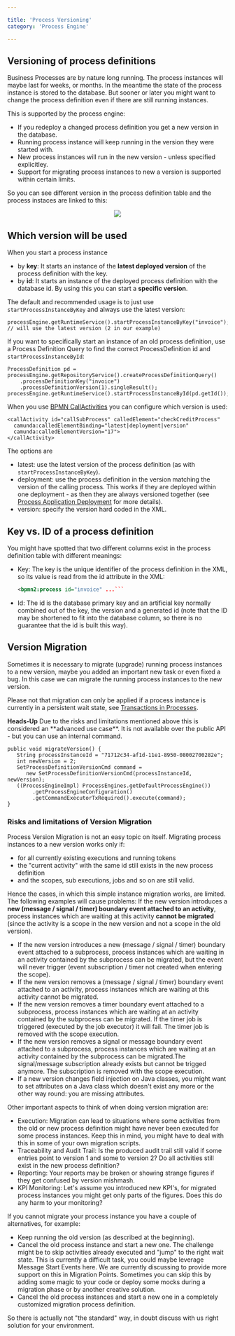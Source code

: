 ```yaml
---

title: 'Process Versioning'
category: 'Process Engine'

---
```


## Versioning of process definitions

Business Processes are by nature long running. The process instances will maybe last for weeks, or months. In the meantime the state of the process instance is stored to the database. But sooner or later you might want to change the process definition even if there are still running instances.

This is supported by the process engine:

* If you redeploy a changed process definition you get a new version in the database.
* Running process instance will keep running in the version they were started with.
* New process instances will run in the new version - unless specified explicitley. 
* Support for migrating process instances to new a version is supported within certain limits. 

So you can see different version in the process definition table and the process instaces are linked to this:

<center><img src="ref:asset:/assets/img/implementation-java/versioning.png" class="img-responsive"/></center>


## Which version will be used

When you start a process instance

* by **key**: It starts an instance of the **latest deployed version** of the process definition with the key.
* by **id**: It starts an instance of the deployed process definition with the database id. By using this you can start a **specific version**.

The default and recommended usage is to just use `startProcessInstanceByKey` and always use the latest version:

    processEngine.getRuntimeService().startProcessInstanceByKey("invoice"); 
    // will use the latest version (2 in our example)
If you want to specifically start an instance of an old process definition, use a Process Definition Query to find the correct ProcessDefinition id and `startProcessInstanceById`:

    ProcessDefinition pd = processEngine.getRepositoryService().createProcessDefinitionQuery()
        .processDefinitionKey("invoice")
        .processDefinitionVersion(1).singleResult();
    processEngine.getRuntimeService().startProcessInstanceById(pd.getId());

When you use [BPMN CallActivities](ref:/api-references/bpmn20/#subprocesses-call-activity) you can configure which version is used:

    <callActivity id="callSubProcess" calledElement="checkCreditProcess"
      camunda:calledElementBinding="latest|deployment|version"
      camunda:calledElementVersion="17">
    </callActivity>

The options are

* latest: use the latest version of the process definition (as with `startProcessInstanceByKey`).
* deployment: use the process definition in the version matching the version of the calling process. This works if they are deployed within one deployment - as then they are always versioned together (see [Process Application Deployment](ref:/guides/user-guide/#process-applications-the-processesxml-deployment-descriptor-process-application-deployment) for more details). 
* version: specify the version hard coded in the XML.



## Key vs. ID of a process definition

You might have spotted that two different columns exist in the process definition table with different meanings:

* Key: The key is the unique identifier of the process definition in the XML, so its value is read from the id attribute in the XML: 

    ```xml
    <bpmn2:process id="invoice" ...```

* Id: The id is the database primary key and an artificial key normally combined out of the key, the version and a generated id (note that the ID may be shortened to fit into the database column, so there is no guarantee that the id is built this way).




## Version Migration

Sometimes it is necessary to migrate (upgrade) running process instances to a new version, maybe you added an important new task or even fixed a bug. In this case we can migrate the running process instances to the new version.

Please not that migration can only be applied if a process instance is currently in a persistent wait state, see [Transactions in Processes](ref:/guides/user-guide/#process-engine-transactions-in-processes).

<div class="alert alert-warning">
      <strong>Heads-Up</strong>
      Due to the risks and limitations mentioned above this is considered an **advanced use case**. It is not available over the public API - but you can use an internal command.
</div>

    public void migrateVersion() {
       String processInstanceId = "71712c34-af1d-11e1-8950-08002700282e";
       int newVersion = 2;
       SetProcessDefinitionVersionCmd command = 
          new SetProcessDefinitionVersionCmd(processInstanceId, newVersion);
       ((ProcessEngineImpl) ProcessEngines.getDefaultProcessEngine())
            .getProcessEngineConfiguration()
            .getCommandExecutorTxRequired().execute(command);
    }

### Risks and limitations of Version Migration

Process Version Migration is not an easy topic on itself. Migrating process instances to a new version works only if:

* for all currently existing executions and running tokens
* the "current activity" with the same id still exists in the new process definition
* and the scopes, sub executions, jobs and so on are still valid.

Hence the cases, in which this simple instance migration works, are limited. The following examples will cause problems: If the new version introduces a **new (message / signal / timer) boundary event attached to an activity**, process instances which are waiting at this activity **cannot be migrated** (since the activity is a scope in the new version and not a scope in the old version).

* If the new version introduces a new (message / signal / timer) boundary event attached to a subprocess, process instances which are waiting in an activity contained by the subprocess can be migrated, but the event will never trigger (event subscription / timer not created when entering the scope).
* If the new version removes a (message / signal / timer) boundary event attached to an activity, process instances which are waiting at this activity cannot be migrated.
* If the new version removes a timer boundary event attached to a subprocess, process instances which are waiting at an activity contained by the subprocess can be migrated. If the timer job is triggered (executed by the job executor) it will fail. The timer job is removed with the scope execution.
* If the new version removes a signal or message boundary event attached to a subprocess, process instances which are waiting at an activity contained by the subprocess can be migrated.The signal/message subscription already exists but cannot be trigged anymore. The subscription is removed with the scope execution.
* If a new version changes field injection on Java classes, you might want to set attributes on a Java class which doesn't exist any more or the other way round: you are missing attributes.

Other important aspects to think of when doing version migration are:

* Execution: Migration can lead to situations where some activities from the old or new process definition might have never been executed for some process instances. Keep this in mind, you might have to deal with this in some of your own migration scripts.
* Traceability and Audit Trail: Is the produced audit trail still valid if some entries point to version 1 and some to version 2? Do all activities still exist in the new process definition?
* Reporting: Your reports may be broken or showing strange figures if they get confused by version mishmash.
* KPI Monitoring: Let's assume you introduced new KPI's, for migrated process instances you might get only parts of the figures. Does this do any harm to your monitoring?

If you cannot migrate your process instance you have a couple of alternatives, for example:

* Keep running the old version (as described at the beginning).
* Cancel the old process instance and start a new one. The challenge might be to skip activities already executed and "jump" to the right wait state. This is currently a difficult task, you could maybe leverage Message Start Events here. We are currently discussing to provide more support on this in Migration Points. Sometimes you can skip this by adding some magic to your code or deploy some mocks during a migration phase or by another creative solution.
* Cancel the old process instances and start a new one in a completely customized migration process definition.

So there is actually not "the standard" way, in doubt discuss with us right solution for your environment.
